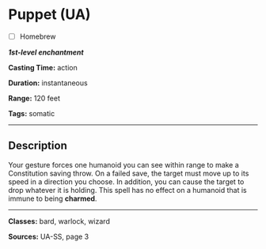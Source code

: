 # Puppet (UA)

- [ ] Homebrew

***1st-level enchantment***

**Casting Time:** action

**Duration:** instantaneous

**Range:** 120 feet

**Tags:** somatic

---

## Description
Your gesture forces one humanoid you can see within range to make a Constitution saving throw. On a failed save, the target must move up to its speed in a direction you choose. In addition, you can cause the target to drop whatever it is holding. This spell has no effect on a humanoid that is immune to being **charmed**.

---

**Classes:** bard, warlock, wizard

**Sources:** UA-SS, page 3
